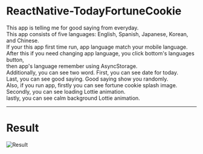 # ReactNative-TodayFortuneCookie

This app is telling me for good saying from everyday.<br/>
This app consists of five languages: English, Spanish, Japanese, Korean, and Chinese.<br/>
If your this app first time run, app language match your mobile language.<br/>
After this if you need changing app language, you click bottom's languages button,<br/>
then app's language remember using AsyncStorage.<br/>
Additionally, you can see two word. First, you can see date for today.<br/>
Last, you can see good saying. Good saying show you randomly.<br/>
Also, if you run app, firstly you can see fortune cookie splash image.<br/>
Secondly, you can see loading Lottie animation.<br/>
lastly, you can see calm background Lottie animation.

---

# Result

![Result](https://github.com/Yuhyeon0516/ReactNative-TodayFortuneCookie/assets/120432007/e2d5bce7-79f2-4ae3-93ab-2bbf3d7cd3b2)




